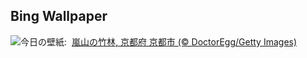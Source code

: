 ## Bing Wallpaper
![](https://www.bing.com/th?id=OHR.KyotoMaple_JA-JP9092721776_UHD.jpg&w=1000)今日の壁紙: &nbsp;[嵐山の竹林, 京都府 京都市 (© DoctorEgg/Getty Images)](https://www.bing.com/th?id=OHR.KyotoMaple_JA-JP9092721776_UHD.jpg)
<br><br/>
